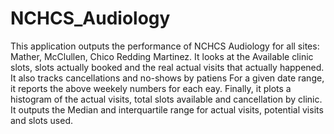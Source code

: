 # NCHCS_Audiology
This application outputs the performance of NCHCS Audiology for all sites: Mather, McClullen, Chico Redding Martinez.
It looks at the Available  clinic slots, slots actually booked and the real actual visits  that actually happened. It also tracks cancellations and no-shows by patiens
For a given date range, it reports the above weekely numbers for each eay.
Finally, it plots a histogram of the actual visits, total slots available and cancellation by clinic.
It outputs the  Median and interquartile range for actual visits, potential visits and slots used.
